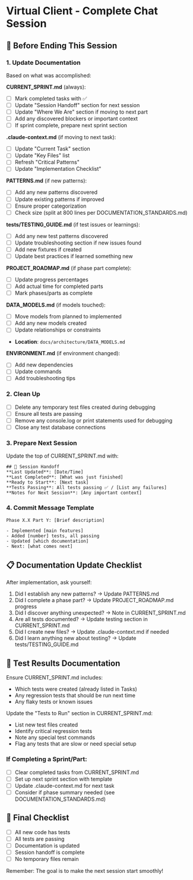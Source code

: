 # Virtual Client - Complete Chat Session

## 🏁 Before Ending This Session

### 1. Update Documentation
Based on what was accomplished:

**CURRENT_SPRINT.md** (always):
- [ ] Mark completed tasks with ✅
- [ ] Update "Session Handoff" section for next session
- [ ] Update "Where We Are" section if moving to next part
- [ ] Add any discovered blockers or important context
- [ ] If sprint complete, prepare next sprint section

**.claude-context.md** (if moving to next task):
- [ ] Update "Current Task" section
- [ ] Update "Key Files" list
- [ ] Refresh "Critical Patterns"
- [ ] Update "Implementation Checklist"

**PATTERNS.md** (if new patterns):
- [ ] Add any new patterns discovered
- [ ] Update existing patterns if improved
- [ ] Ensure proper categorization
- [ ] Check size (split at 800 lines per DOCUMENTATION_STANDARDS.md)

**tests/TESTING_GUIDE.md** (if test issues or learnings):
- [ ] Add any new test patterns discovered
- [ ] Update troubleshooting section if new issues found
- [ ] Add new fixtures if created
- [ ] Update best practices if learned something new

**PROJECT_ROADMAP.md** (if phase part complete):
- [ ] Update progress percentages
- [ ] Add actual time for completed parts
- [ ] Mark phases/parts as complete

**DATA_MODELS.md** (if models touched):
- [ ] Move models from planned to implemented
- [ ] Add any new models created
- [ ] Update relationships or constraints
- **Location**: `docs/architecture/DATA_MODELS.md`

**ENVIRONMENT.md** (if environment changed):
- [ ] Add new dependencies
- [ ] Update commands
- [ ] Add troubleshooting tips

### 2. Clean Up
- [ ] Delete any temporary test files created during debugging
- [ ] Ensure all tests are passing
- [ ] Remove any console.log or print statements used for debugging
- [ ] Close any test database connections

### 3. Prepare Next Session
Update the top of CURRENT_SPRINT.md with:
```
## 📍 Session Handoff
**Last Updated**: [Date/Time]
**Last Completed**: [What was just finished]
**Ready to Start**: [Next task]
**Tests Passing**: All tests passing ✅ / [List any failures]
**Notes for Next Session**: [Any important context]
```

### 4. Commit Message Template
```
Phase X.X Part Y: [Brief description]

- Implemented [main features]
- Added [number] tests, all passing
- Updated [which documentation]
- Next: [what comes next]
```

## 📋 Documentation Update Checklist

After implementation, ask yourself:
1. Did I establish any new patterns? → Update PATTERNS.md
2. Did I complete a phase part? → Update PROJECT_ROADMAP.md progress
3. Did I discover anything unexpected? → Note in CURRENT_SPRINT.md
4. Are all tests documented? → Update testing section in CURRENT_SPRINT.md
5. Did I create new files? → Update .claude-context.md if needed
6. Did I learn anything new about testing? → Update tests/TESTING_GUIDE.md

## 🧪 Test Results Documentation
Ensure CURRENT_SPRINT.md includes:
- Which tests were created (already listed in Tasks)
- Any regression tests that should be run next time
- Any flaky tests or known issues

Update the "Tests to Run" section in CURRENT_SPRINT.md:
- List new test files created
- Identify critical regression tests
- Note any special test commands
- Flag any tests that are slow or need special setup

### If Completing a Sprint/Part:
- [ ] Clear completed tasks from CURRENT_SPRINT.md
- [ ] Set up next sprint section with template
- [ ] Update .claude-context.md for next task
- [ ] Consider if phase summary needed (see DOCUMENTATION_STANDARDS.md)

## 📝 Final Checklist
- [ ] All new code has tests
- [ ] All tests are passing
- [ ] Documentation is updated
- [ ] Session handoff is complete
- [ ] No temporary files remain

Remember: The goal is to make the next session start smoothly!